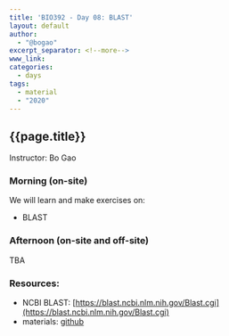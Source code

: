 ```yaml
---
title: 'BIO392 - Day 08: BLAST'
layout: default
author:
  - "@bogao"
excerpt_separator: <!--more-->
www_link:
categories:
  - days
tags:
  - material
  - "2020"
---
```


## {{page.title}}

Instructor: Bo Gao 

### Morning (on-site)

We will learn and make exercises on:

* BLAST

### Afternoon (on-site and off-site)

TBA

<!--more-->

### Resources:

* NCBI BLAST: [https://blast.ncbi.nlm.nih.gov/Blast.cgi](https://blast.ncbi.nlm.nih.gov/Blast.cgi)
* materials: [github](https://github.com/compbiozurich/UZH-BIO392/tree/master/course-material/2020/Sep25)

